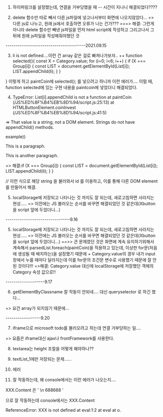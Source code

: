 1. 하이퍼링크를 설정했는데, 연결을 거부당했을 때
-- 시간이 지나니 해결되었다????

2. delete 함수만 따로 빼서 다른 js파일에 넣고나서부터 화면에 나오지않았다...
=> 다른 js로 나누고, 원래 js에서 호출하면 오류가 나는 건가???
===> 해결: 그런게 아니라 delete 함수만 빼낸 js파일을 먼저 html script에 작성하고 그리고나서 그 뒤에 원래 js파일을 작성해줘야했던 것

-----------------------------------------2021.09.15


3. li is not defined....이런 건 array 같은 걸로 빠져나가보자..
++ function selected(){
  const X = Category.value;
  for (i=0; i<6; i++)
{ 
  if (X === Group[i])
    {
      const LIST = document.getElementById(List[i]);
      LIST.appendChild(li);
    }
  }
 
} 이렇게 하고 paintCoin에 selected(); 를 넣으려고 하니까 이런 에러가....
이럴 때, function selected에 있는 구현 내용을 paintcoin에 넣었더니 해결되었다. 



4. TypeError: List[i].appendChild is not a function
    at paintCoin (/JS%ED%8F%B4%EB%8D%94/script.js:25:13)
    at HTMLButtonElement.coinInvest (/JS%ED%8F%B4%EB%8D%94/script.js:41:5)

=> That value is a string, not a DOM element. Strings do not have appendChild() methods.

example))

<div id="div1">
<p id="p1">This is a paragraph.</p>
<p id="p2">This is another paragraph.</p>
</div>

<script>
var para = document.createElement("p");
var node = document.createTextNode("This is new.");
para.appendChild(node);

var element = document.getElementById("div1");
element.appendChild(para);
</script>

=> 해결:if (X === Group[i])
    {
      const LIST = document.getElementById(List[i]);
      LIST.appendChild(li);
    }
  }

  // 이런 식으로 해당 string 을 불러와서 id 를 이용하고, 이를 통해 다른 DOM element를 만들어서 해결.


  5. localStorage에 저장되고 나타나는 것 까지도 잘 되는데, 새로고침하면 사라지는 현상..... 
  => 이전에는 JS 불러오는 순서를 바꾸면 해결되었던 것 같은데(Xbutton을 script 앞에 두었더니...)
  

  ---------------------------------9.16 

   5. localStorage에 저장되고 나타나는 것 까지도 잘 되는데, 새로고침하면 사라지는 현상..... 
  => 이전에는 JS 불러오는 순서를 바꾸면 해결되었던 것 같은데(Xbutton을 script 앞에 두었더니...)
  ==>> 큰 문제였던 것은 화면에 계속 유지하기위해서 계속해서 parsedList.foreach(paintCoin)을 적용하고 있는데, 이상한 for문(처음에 생성될 때 배치하는)을 설정했기 때문에 + Category.value의 경우 내가 input 창에서 누를 때마다 달라지는데 이를 for문의 조건문 변수로 사용했기 때문에 잘 안된 것이다!!!
  =>해결: Category.value 대신에 localStorage에 저장했던 객체의 Category 속성 값으로!!


--------------------9.17


6. getElementByClassname 잘 작동이 안되네.... 대신 queryselector 로 하긴 했다...

=> 요건 array가 되지않기 때문에...

------------------9.20

7. iframe으로 microsoft todo를 불러오려고 하는데 연결 거부당하는 일....

=> 요즘은 iframe대신 ajax나 frontFramework를 사용한다. 

8. textarea는 height 조절을 어떻게 해야하나??

9. textList_1에만 저장되는 문제......

10. 에러

1. 잘 작동하는데, 왜 console에서는 이런 에러가 나오는지....

XXX.Content 은 ' \n 688668 '

으로 잘 작동하는데 console에서는 XXX.Content

ReferenceError: XXX is not defined at eval:1:2 at eval at o.<anonymous>

